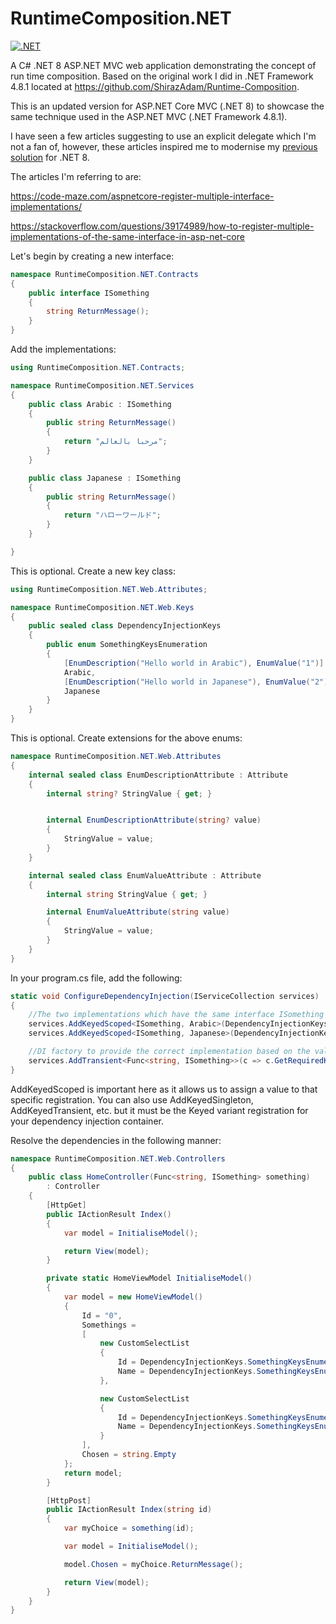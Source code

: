 # RuntimeComposition.NET

[![.NET](https://github.com/ShirazAdam/RuntimeComposition.NET/actions/workflows/dotnet.yml/badge.svg)](https://github.com/ShirazAdam/RuntimeComposition.NET/actions/workflows/dotnet.yml)


A C# .NET 8 ASP.NET MVC web application demonstrating the concept of run time composition. Based on the original work I did in .NET Framework 4.8.1 located at https://github.com/ShirazAdam/Runtime-Composition.


This is an updated version for ASP.NET Core MVC (.NET 8) to showcase the same technique used in the ASP.NET MVC (.NET Framework 4.8.1).


I have seen a few articles suggesting to use an explicit delegate which I'm not a fan of, however, these articles inspired me to modernise my [previous solution](https://github.com/ShirazAdam/Runtime-Composition) for .NET 8.


The articles I'm referring to are:

https://code-maze.com/aspnetcore-register-multiple-interface-implementations/

https://stackoverflow.com/questions/39174989/how-to-register-multiple-implementations-of-the-same-interface-in-asp-net-core


Let's begin by creating a new interface:
```csharp
namespace RuntimeComposition.NET.Contracts
{
    public interface ISomething
    {
        string ReturnMessage();
    }
}
```

Add the implementations:
```csharp
using RuntimeComposition.NET.Contracts;

namespace RuntimeComposition.NET.Services
{
    public class Arabic : ISomething
    {
        public string ReturnMessage()
        {
            return "مرحبا بالعالم";
        }
    }

    public class Japanese : ISomething
    {
        public string ReturnMessage()
        {
            return "ハローワールド";
        }
    }

}
```

This is optional. Create a new key class:
```csharp
using RuntimeComposition.NET.Web.Attributes;

namespace RuntimeComposition.NET.Web.Keys
{
    public sealed class DependencyInjectionKeys
    {
        public enum SomethingKeysEnumeration
        {
            [EnumDescription("Hello world in Arabic"), EnumValue("1")]
            Arabic,
            [EnumDescription("Hello world in Japanese"), EnumValue("2")]
            Japanese
        }
    }
}
```

This is optional. Create extensions for the above enums:
```csharp
namespace RuntimeComposition.NET.Web.Attributes
{
    internal sealed class EnumDescriptionAttribute : Attribute
    {
        internal string? StringValue { get; }


        internal EnumDescriptionAttribute(string? value)
        {
            StringValue = value;
        }
    }

    internal sealed class EnumValueAttribute : Attribute
    {
        internal string StringValue { get; }

        internal EnumValueAttribute(string value)
        {
            StringValue = value;
        }
    }
}
```


In your program.cs file, add the following:
```csharp
static void ConfigureDependencyInjection(IServiceCollection services)
{
    //The two implementations which have the same interface ISomething
    services.AddKeyedScoped<ISomething, Arabic>(DependencyInjectionKeys.SomethingKeysEnumeration.Arabic.ValueToStringValue());
    services.AddKeyedScoped<ISomething, Japanese>(DependencyInjectionKeys.SomethingKeysEnumeration.Japanese.ValueToStringValue());

    //DI factory to provide the correct implementation based on the value that is passed to it
    services.AddTransient<Func<string, ISomething>>(c => c.GetRequiredKeyedService<ISomething>);
}
```
AddKeyedScoped is important here as it allows us to assign a value to that specific registration. You can also use AddKeyedSingleton, AddKeyedTransient, etc. but it must be the Keyed variant registration for your dependency injection container.

Resolve the dependencies in the following manner:
```csharp
namespace RuntimeComposition.NET.Web.Controllers
{
    public class HomeController(Func<string, ISomething> something)
        : Controller
    {
        [HttpGet]
        public IActionResult Index()
        {
            var model = InitialiseModel();

            return View(model);
        }

        private static HomeViewModel InitialiseModel()
        {
            var model = new HomeViewModel()
            {
                Id = "0",
                Somethings =
                [
                    new CustomSelectList
                    {
                        Id = DependencyInjectionKeys.SomethingKeysEnumeration.Arabic.ValueToStringValue(),
                        Name = DependencyInjectionKeys.SomethingKeysEnumeration.Arabic.DescriptionToStringValue()
                    },

                    new CustomSelectList
                    {
                        Id = DependencyInjectionKeys.SomethingKeysEnumeration.Japanese.ValueToStringValue(),
                        Name = DependencyInjectionKeys.SomethingKeysEnumeration.Japanese.DescriptionToStringValue()
                    }
                ],
                Chosen = string.Empty
            };
            return model;
        }

        [HttpPost]
        public IActionResult Index(string id)
        {
            var myChoice = something(id);

            var model = InitialiseModel();

            model.Chosen = myChoice.ReturnMessage();

            return View(model);
        }
    }
}

```
